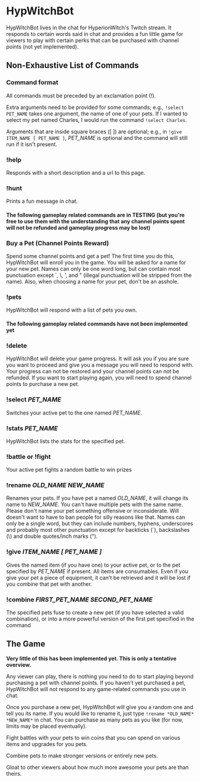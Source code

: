 # HypWitchBot

HypWitchBot lives in the chat for HyperionWitch's Twitch stream. It responds to certain words said in chat and provides a fun little game for viewers to play with certain perks that can be purchased with channel points (not yet implemented).

## Non-Exhaustive List of Commands

### Command format
All commands must be preceded by an exclamation point (!).

Extra arguments need to be provided for some commands; e.g., `!select PET_NAME` takes one argument, the name of one of your pets. If I wanted to select my pet named Charles, I would run the command `!select Charles`.

Arguments that are inside square braces ([ ]) are optional; e.g., in `!give ITEM_NAME [ PET_NAME ]`, *PET_NAME* is optional and the command will still run if it isn't present.

### !help
Responds with a short description and a url to this page.

### !hunt
Prints a fun message in chat.

#### **The following gameplay related commands are in TESTING (but you're free to use them with the understanding that any channel points spent will not be refunded and gameplay progress may be lost)** 

### Buy a Pet (Channel Points Reward)
Spend some channel points and get a pet! The first time you do this, HypWitchBot will enroll you in the game. You will be asked for a name for your new pet. Names can only be one word long, but can contain most punctuation except `, \\, ', and " (illegal punctuation will be stripped from the name). Also, when choosing a name for your pet, don't be an asshole.

### !pets
HypWitchBot will respond with a list of pets you own.

#### **The following gameplay related commands have not been implemented yet**

### !delete
HypWitchBot will delete your game progress. It will ask you if you are sure you want to proceed and give you a message you will need to respond with. Your progress can not be restored and your channel points can not be refunded. If you want to start playing again, you will need to spend channel points to purchase a new pet.

### !select *PET_NAME*
Switches your active pet to the one named *PET_NAME*.

### !stats *PET_NAME*
HypWitchBot lists the stats for the specified pet.

### !battle or !fight
Your active pet fights a random battle to win prizes

### !rename *OLD_NAME* *NEW_NAME*
Renames your pets. If you have pet a named *OLD_NAME*, it will change its name to *NEW_NAME*. You can't have multiple pets with the same name. Please don't name your pet something offensive or inconsiderate. Will doesn't want to have to ban people for silly reasons like that. Names can only be a single word, but they can include numbers, hyphens, underscores and probably most other punctuation except for backticks (`), backslashes (\\) and double quotes/inch marks (").

### !give *ITEM_NAME* *\[ PET_NAME \]*
Gives the named item (if you have one) to your active pet, or to the pet specified by *PET_NAME* if present. All items are consumables. Even if you give your pet a piece of equipment, it can't be retrieved and it will be lost if you combine that pet with another.

### !combine *FIRST_PET_NAME* *SECOND_PET_NAME*
The specified pets fuse to create a new pet (if you have selected a valid combination), or into a more powerful version of the first pet specified in the command

## The Game

**Very little of this has been implemented yet. This is only a tentative overview.**

Any viewer can play, there is nothing you need to do to start playing beyond purchasing a pet with channel points. If you haven't yet purchased a pet, HypWitchBot will not respond to any game-related commands you use in chat.

Once you purchase a new pet, HypWitchBot will give you a random one and tell you its name. If you would like to rename it, just type `!rename *OLD_NAME* *NEW_NAME*` in chat. You can purchase as many pets as you like (for now, limits may be placed eventually).

Fight battles with your pets to win coins that you can spend on various items and upgrades for you pets.

Combine pets to make stronger versions or entirely new pets.

Gloat to other viewers about how much more awesome your pets are than theirs.